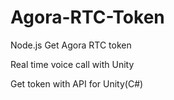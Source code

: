 # Agora-RTC-Token
Node.js Get Agora RTC token

Real time voice call with Unity

Get token with API for Unity(C#)
